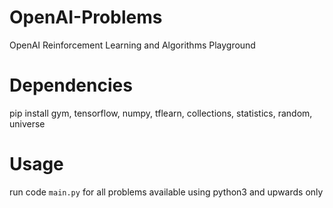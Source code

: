 # OpenAI-Problems
OpenAI Reinforcement Learning and Algorithms Playground

# Dependencies
pip install gym, tensorflow, numpy, tflearn, collections, statistics, random, universe

# Usage
run code `main.py` for all problems available using python3 and upwards only
